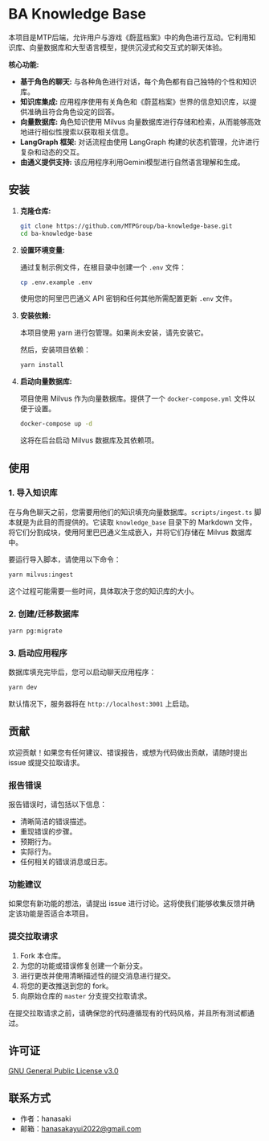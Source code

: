 # BA Knowledge Base

本项目是MTP后端，允许用户与游戏《蔚蓝档案》中的角色进行互动。它利用知识库、向量数据库和大型语言模型，提供沉浸式和交互式的聊天体验。

**核心功能:**

- **基于角色的聊天:** 与各种角色进行对话，每个角色都有自己独特的个性和知识库。
- **知识库集成:** 应用程序使用有关角色和《蔚蓝档案》世界的信息知识库，以提供准确且符合角色设定的回答。
- **向量数据库:** 角色知识使用 Milvus 向量数据库进行存储和检索，从而能够高效地进行相似性搜索以获取相关信息。
- **LangGraph 框架:** 对话流程由使用 LangGraph 构建的状态机管理，允许进行复杂和动态的交互。
- **由通义提供支持:** 该应用程序利用Gemini模型进行自然语言理解和生成。

## 安装

1.  **克隆仓库:**

    ```bash
    git clone https://github.com/MTPGroup/ba-knowledge-base.git
    cd ba-knowledge-base
    ```

2.  **设置环境变量:**

    通过复制示例文件，在根目录中创建一个 `.env` 文件：

    ```bash
    cp .env.example .env
    ```

    使用您的阿里巴巴通义 API 密钥和任何其他所需配置更新 `.env` 文件。

3.  **安装依赖:**

    本项目使用 yarn 进行包管理。如果尚未安装，请先安装它。

    然后，安装项目依赖：

    ```bash
    yarn install
    ```

4.  **启动向量数据库:**

    项目使用 Milvus 作为向量数据库。提供了一个 `docker-compose.yml` 文件以便于设置。

    ```bash
    docker-compose up -d
    ```

    这将在后台启动 Milvus 数据库及其依赖项。

## 使用

### 1. 导入知识库

在与角色聊天之前，您需要用他们的知识填充向量数据库。`scripts/ingest.ts` 脚本就是为此目的而提供的。它读取 `knowledge_base` 目录下的 Markdown 文件，将它们分割成块，使用阿里巴巴通义生成嵌入，并将它们存储在 Milvus 数据库中。

要运行导入脚本，请使用以下命令：

```bash
yarn milvus:ingest
```

这个过程可能需要一些时间，具体取决于您的知识库的大小。

### 2. 创建/迁移数据库

```bash
yarn pg:migrate
```

### 3. 启动应用程序

数据库填充完毕后，您可以启动聊天应用程序：

```bash
yarn dev
```

默认情况下，服务器将在 `http://localhost:3001` 上启动。

## 贡献

欢迎贡献！如果您有任何建议、错误报告，或想为代码做出贡献，请随时提出 issue 或提交拉取请求。

### 报告错误

报告错误时，请包括以下信息：

- 清晰简洁的错误描述。
- 重现错误的步骤。
- 预期行为。
- 实际行为。
- 任何相关的错误消息或日志。

### 功能建议

如果您有新功能的想法，请提出 issue 进行讨论。这将使我们能够收集反馈并确定该功能是否适合本项目。

### 提交拉取请求

1.  Fork 本仓库。
2.  为您的功能或错误修复创建一个新分支。
3.  进行更改并使用清晰描述性的提交消息进行提交。
4.  将您的更改推送到您的 fork。
5.  向原始仓库的 `master` 分支提交拉取请求。

在提交拉取请求之前，请确保您的代码遵循现有的代码风格，并且所有测试都通过。

## 许可证

[GNU General Public License v3.0](LICENSE)

## 联系方式

- 作者：hanasaki
- 邮箱：hanasakayui2022@gmail.com
